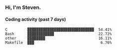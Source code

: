 ### Hi, I'm Steven.

#### Coding activity (past 7 days)
```
C         ▓▓▓▓▓▓▓▓▓▓▓▓▓▓▓▓▓▓▓▓▓▓▓▓▓▓▓▓▓▓  54.41%
Bash      ▓▓▓▓▓▓▓▓▓▓▓▓                    22.72%
other     ▓▓▓▓▓▓▓▓                        16.11%
Makefile  ▓▓▓                              6.76%
```

